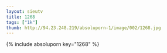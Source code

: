 ```yaml
--- 
layout: sieutv
title: 1268
tags: ["1k"]
thumb: http://94.23.248.219/absoluporn-1/image/002/1268.jpg
---
```

{% include absoluporn key="1268" %} 
